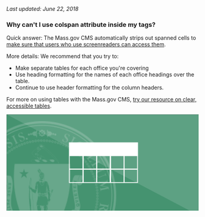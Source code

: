 *Last updated: June 22, 2018*
### Why can't I use colspan attribute inside my <td> tags?

Quick answer: The Mass.gov CMS automatically strips out spanned cells to [make sure that users who use screenreaders can access them](https://webaim.org/techniques/tables/data#headers). 

More details:
We recommend that you try to:
* Make separate tables for each office you're covering
* Use heading formatting for the names of each office headings  over the table.
* Continue to use header formatting for the column headers.

For more on using tables with the Mass.gov CMS, [try our resource on clear, accessible tables](https://medium.com/massdigital/creating-clear-accessible-data-tables-959f8a121cb).

![Test image](/Medium-33.png)


